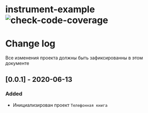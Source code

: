 # instrument-example ![check-code-coverage](./coverage/badge-statements.svg) 

# Change log

Все изменения проекта должны быть зафиксированны в этом документе

## [0.0.1] - 2020-06-13

### Added

- Инициализирован проект `Телефонная книга`

